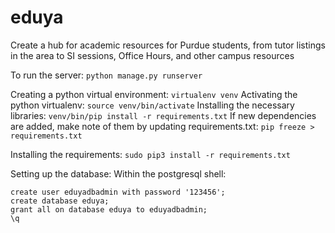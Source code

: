 # eduya
Create a hub for academic resources for Purdue students, from tutor listings in the area to SI sessions, Office Hours, and other campus resources

To run the server: `python manage.py runserver`

Creating a python virtual environment: `virtualenv venv`
Activating the python virtualenv: `source venv/bin/activate`
Installing the necessary libraries: `venv/bin/pip install -r requirements.txt`
If new dependencies are added, make note of them by updating requirements.txt: `pip freeze > requirements.txt`

Installing the requirements: `sudo pip3 install -r requirements.txt`

Setting up the database:
Within the postgresql shell:
```
create user eduyadbadmin with password '123456';
create database eduya;
grant all on database eduya to eduyadbadmin;
\q
```

